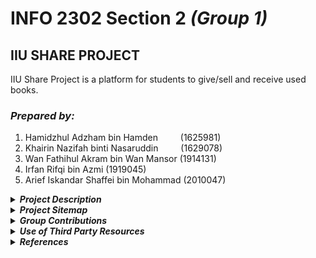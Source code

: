 # INFO 2302 Section 2 _(Group 1)_ #

## IIU SHARE PROJECT ##
IIU Share Project is a platform for students to give/sell and receive used books. 

### _Prepared by:_ ###
1. Hamidzhul Adzham bin Hamden &emsp; &emsp;(1625981)
2. Khairin Nazifah binti Nasaruddin &emsp; &emsp;(1629078)
3. Wan Fathihul Akram bin Wan Mansor  (1914131)
4. Irfan Rifqi bin Azmi                 (1919045)
5. Arief Iskandar Shaffei bin Mohammad (2010047)

<details>
<summary>
  <strong><i>Project Description</i></strong>
</summary>
<p> The <strong>IIU Share Project</strong> is inspired by the problem of unused textbooks and printed materials being left around by IIUM students. Thus, this project is initiated to provide a platform for IIUM students to properly donate or sell their used reading materials to those who wanted them. Not only that, it also helps those who are looking for reading materials for their courses at a reasonable price or for free as it is a one stop center to look for used books and other printed materials. It is hoped that with the development of the platform, the problem would be solved and helped those who utilizes the platform.  </p>
<p> To utilize the platform, students who want to sell or donate reading materials have to send required information to iiushare@webtech.com. The information, which includes book/material title, description, price, contact and an image will be uploaded by the admins to the website. Students who wish to have certain books or other printed materials can browse and buy them by contacting the owner of the book from the contact information displayed in the website. In short, the platform serves as an online catalogue of used books as well as other printed materials which enables the students to sell and look for their desired reading materials.</p>
</details>

<details>
   <summary>
      <strong><i>Project Sitemap </i></strong>
   </summary>
   
![Project Sitemap](/images/sitemap.jpg "IIU Share Project Sitemap")
</details>

<details>
   <summary>
      <strong><i>Group Contributions</i></strong>
   </summary>


Name | Contributions
---- | -------------
Hamidzhul Adzham<br />1625981 | Homepage, Navigation bar,<br />Javascript event handlers for modal boxes in Homepage
Khairin Nazifah<br />1629078 | Book catalogue page,<br />Scroll back to top button,<br />Uploading 6 books in the catalogue
Wan Fathihul Akram<br />1914131 | FAQ Page
Irfan Rifqi<br />1919045 | Feedback page, Thank you page,<br />Submit feedback form with validation,<br />Javascript to confirm feedback submission
Arief Iskandar Shaffei<br />2010047 | Printed Materials catalogue page
</details>

<details>
   <summary>
      <strong><i>Use of Third Party Resources</i></strong>
   </summary>

Web elements | Name | Use of third party resources and modifications (if any)  | Modifications (if any)
-------------| -----| -------------------------------------------------------- | ----------------------
Icon for search box in Homepage | Hamidzhul Adzham | The icon used is taken from flaticon.com | The graphic was sized down
Graphic in Homepage | Hamidzhul Adzham | The graphic is an image from cleanpng.com | None.
Modal boxes in Homepage when clicked | Hamidzhul Adzham | The codes was taken from w3schools.com | The script and style was separated
Phone icon in Feedback page | Irfan Rifqi | The icon is taken from Font Awesome toolkit css file | None. 
Envelope icon in Feedback page | Irfan Rifqi | The icon is taken from Font Awesome toolkit css file | None.
Home icon in Thank You page | Irfan Rifqi | The icon is taken from Font Awesome toolkit css file | None.
IIUM logo for website logo in header | Khairin Nazifah | The graphic is taken from hiclipart.com | The graphic is resized to an appropriate size.
Graphic in FAQ page | Wan Fathihul Akram | The graphic is an image taken from freepik.com | The graphic colour is edited to match the theme colour of the website.
</details>

<details>
   <summary>
      <strong><i>References</i></strong>
   </summary>
   
<p>Eastman1. Cleanpng. Retrieved from 14 November 2020 from https://www.cleanpng.com/png-educational-technology-e-learning-sharable-content-601781/  

Freepik. Flaticon. Retrieved from 22 November 2020 from https://www.flaticon.com/free-icon/magnifying-glass_46389?term=magnifying%20glass&page=1&position=58&related_item_id=46389  

Freepik. Freepik Vector. Retrieved 30 December 2020 from
https://www.freepik.com/free-vector/website-faq-section-user-help-desk-customer-support-frequently-asked-questions-problem-solution-quiz-game-confused-man-cartoon-character_11667041.html  

Font Awesome. (n.d.). Retrieved December 17, 2020, from https://fontawesome.com/how-to-use/on-the-web/setup/hosting-font-awesome-yourself  

Font Awesome 5 Introduction. (n.d.). Retrieved December 20, 2020, from https://www.w3schools.com/icons/fontawesome5_intro.asp  

Hiclipart. (n.d.). Retrieved 29 November 2020 from https://www.hiclipart.com/free-transparent-background-png-clipart-csqjw  

w3schools.com. Retrieved from 29 December 2020 from https://www.w3schools.com/howto/howto_css_modals.asp

w3schools.com. Retrieved from 30 December 2020 from https://www.w3schools.com/howto/howto_js_read_more.asp  

w3schools.com. Retrieved from 30 December 2020 from https://www.w3resource.com/html/attributes/html-valign-attribute.php</p>
</details>
   
 


